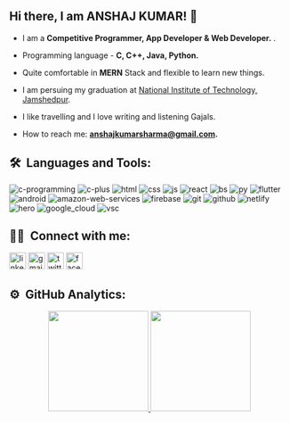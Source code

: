 ## Hi there, I am ANSHAJ KUMAR! 👋

- I am a **Competitive Programmer, App Developer & Web Developer.** .

- Programming language - **C, C++, Java, Python.**
- Quite comfortable in **MERN** Stack and flexible to learn new things.
- I am persuing my graduation at [National Institute of Technology, Jamshedpur](http://www.nitjsr.ac.in/index.php).
- I like travelling and I love writing and listening Gajals. 
- How to reach me: **anshajkumarsharma@gmail.com.**



## 🛠 &nbsp;Languages and Tools: 
<span>
<img src="https://logo.letskhabar.com/img/?tool=c-programming" alt="c-programming">
<img src="https://logo.letskhabar.com//img/?tool=c-plus" alt="c-plus">
<img src="https://logo.letskhabar.com/img/?tool=html" alt="html">
<img src="https://logo.letskhabar.com//img/?tool=css" alt="css">
<img src="https://logo.letskhabar.com/img/?tool=js" alt="js">
<img src="https://logo.letskhabar.com/img/?tool=react" alt="react">
<img src="https://logo.letskhabar.com/img/?tool=bootstrap" alt="bs">
<img src="https://logo.letskhabar.com/img/?tool=python" alt="py">
<img src="https://logo.letskhabar.com/img/?tool=flutter" alt="flutter">

<img src="https://logo.letskhabar.com/img/?tool=android" alt="android">
<img src="https://logo.letskhabar.com/img/?tool=amazon-web-services" alt="amazon-web-services">
<img src="https://logo.letskhabar.com/img/?tool=firebase" alt="firebase">

<img src="https://logo.letskhabar.com/img/?tool=git" alt="git">
<img src="https://logo.letskhabar.com/img/?tool=github" alt="github">
<img src="https://logo.letskhabar.com/img/?tool=netlify" alt="netlify">
<img src="https://logo.letskhabar.com/img/?tool=heroku" alt="hero">
<img src="https://logo.letskhabar.com/img/?tool=google_cloud" alt="google_cloud">
<img src="https://logo.letskhabar.com/img/?tool=vs-code" alt="vsc">
</span>  


## 🤝🏻 &nbsp;Connect with me:

[<img src="https://logo.letskhabar.com/img/?tool=linkedin" alt="linkedin" width="30px">](https://www.linkedin.com/in/anshaj-sharma/)
[<img src="https://logo.letskhabar.com/img/?tool=gmail" alt="gmail" width="30px">](mailto:anshajkumarsharma@gmail.com)
[<img src="https://logo.letskhabar.com/img/?tool=twitter" alt="twitter" width="30px">](https://twitter.com/anshaj_sharma01)
[<img src="https://logo.letskhabar.com/img/?tool=facebook" alt="facebook" width="30px">](https://www.facebook.com/anshaj.sharma.79)

## ⚙️ &nbsp;GitHub Analytics:
<p align="center">
<a href="https://github.com/anshajsharma">
  <img height="180em" src="https://github-readme-stats-eight-theta.vercel.app/api?username=anshajsharma&show_icons=true&theme=algolia&include_all_commits=true&count_private=true"/>
  <img height="180em" src="https://github-readme-stats-eight-theta.vercel.app/api/top-langs/?username=anshajsharma&layout=compact&langs_count=8&theme=algolia"/>
</a>
</p>
 
